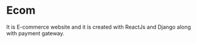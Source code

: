 # Ecom
It is E-commerce website and it is created with ReactJs and Django along with payment gateway.
